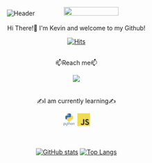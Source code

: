 <div align=center>

![Header](https://capsule-render.vercel.app/api?type=waving&color=A3DCBE&fontColor=FFFFFF&height=300&section=header&text=Welcome!&fontSize=90&)
<img src="https://user-images.githubusercontent.com/77543446/177748394-493b6412-bc35-4048-b3e2-d98c70df22d3.jpg" width="50%" height="50%"/><br><br>
Hi There!👋 I'm Kevin and welcome to my Github! 

[![Hits](https://hits.seeyoufarm.com/api/count/incr/badge.svg?url=https%3A%2F%2Fgithub.com%2Fkklee0930%2Fhit-counter&count_bg=%2379C83D&title_bg=%23555555&icon=&icon_color=%2357B4DB&title=hits&edge_flat=false)](https://hits.seeyoufarm.com)
<br><br>

📫Reach me📫 

<a href="https://www.instagram.com/heeddong_2" target="_blank"><img src="https://img.shields.io/badge/Instagram-E4405F?style=flat-square&logo=Instagram&logoColor=white"/></a>
<br><br>

✍️I am currently learning✍️
  
<img src=https://raw.githubusercontent.com/devicons/devicon/master/icons/python/python-original-wordmark.svg alt="python" width="30" height="30" />
<img src="https://raw.githubusercontent.com/devicons/devicon/master/icons/javascript/javascript-original.svg" alt="javascript" width="30" height="30" />
<br><br><br>


[![GitHub stats](https://github-readme-stats.vercel.app/api?username=kklee0930&theme=discord_old_blurple&show_icons=true)](https://github.com/anuraghazra/github-readme-stats)
[![Top Langs](https://github-readme-stats.vercel.app/api/top-langs/?username=kklee0930)](https://github.com/anuraghazra/github-readme-stats)
<div/>
